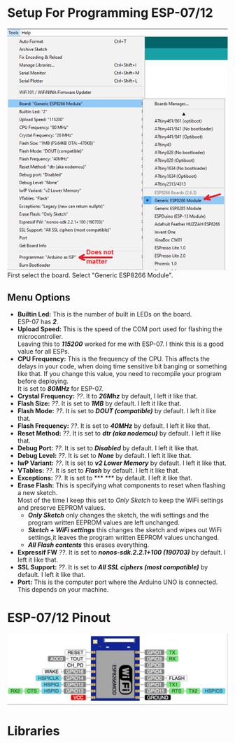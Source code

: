 # Setup For Programming ESP-07/12
![](https://github.com/RazMake/ArduinoUNOMultiProgrammer/blob/master/Screenshots/SelectEspBoard.png)  
First select the board. Select "Generic ESP8266 Module".
## Menu Options
- **Builtin Led:** This is the number of built in LEDs on the board.  
  ESP-07 has ***2***.
- **Upload Speed:** This is the speed of the COM port used for flashing the microcontroller.  
  Leaving this to ***115200*** worked for me with ESP-07. I think this is a good value for all ESPs.
- **CPU Frequency:** This is the frequency of the CPU. This affects the delays in your code, when doing time sensitive bit banging or something like that.
  If you change this value, you need to recompile your program before deploying.  
  It is set to ***80MHz*** for ESP-07.
- **Crystal Frequency:** *??*. It to ***26Mhz*** by default, I left it like that.
- **Flash Size:** *??*. It is set to ***1MB*** by default. I left it like that.
- **Flash Mode:** *??*. It is set to ***DOUT (compatible)*** by default. I left it like that.
- **Flash Frequency:** *??*. It is set to ***40MHz*** by default. I left it like that.
- **Reset Method:** *??*. It is set to ***dtr (aka nodemcu)*** by default. I left it like that.
- **Debug Port:** *??*. It is set to ***Disabled*** by default. I left it like that.
- **Debug Level:** *??*. It is set to ***None*** by default. I left it like that.
- **IwP Variant:** *??*. It is set to ***v2 Lower Memory*** by default. I left it like that.
- **VTables:** *??*. It is set to ***Flash*** by default. I left it like that.
- **Exceptions:** *??*. It is set to *** *** by default. I left it like that.
- **Erase Flash:** This is specifying what components to reset when flashing a new sketch.  
	Most of the time I keep this set to *Only Sketch* to keep the WiFi settings and preserve EEPROM values.  
	- ***Only Sketch*** only changes the sketch, the wifi settings and the program written EEPROM values are left unchanged.
	- ***Sketch + WiFi settings*** this changes the sketch and wipes out WiFi settings,it leaves the program written EEPROM values unchanged.
	- ***All Flash contents*** this erases everything.  
- **Expressif FW** *??*. It is set to ***nonos-sdk.2.2.1+100 (190703)*** by default. I left it like that.
- **SSL Support:** *??*. It is set to ***All SSL ciphers (most compatible)*** by default. I left it like that.
- **Port:** This is the computer port where the Arduino UNO is connected. This depends on your machine.

# ESP-07/12 Pinout
![](https://github.com/RazMake/ArduinoUNOMultiProgrammer/blob/master/Screenshots/ESP07Pinout.png)


# Libraries